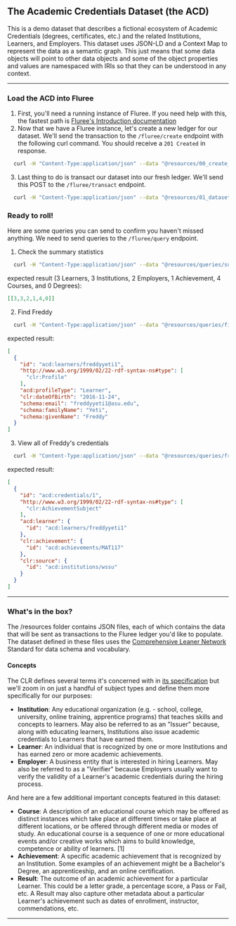 ## The Academic Credentials Dataset (the ACD)
This is a demo dataset that describes a fictional ecosystem of Academic Credentials (degrees, certificates, etc.) and the related Institutions, Learners, and Employers. 
This dataset uses JSON-LD and a Context Map to represent the data as a semantic graph. This just means that some data objects will point to other data objects and some of the object properties and values are namespaced with IRIs so that they can be understood in any context.
___
### Load the ACD into Fluree
1. First, you'll need a running instance of Fluree. If you need help with this, the fastest path is [Fluree's Introduction documentation](https://next.developers.flur.ee/docs/learn/tutorial/introduction/#running-fluree)
2. Now that we have a Fluree instance, let's create a new ledger for our dataset. We'll send the transaction to the `/fluree/create` endpoint with the following curl command. You should receive a `201 Created` in response.
```sh
  curl -H "Content-Type:application/json" --data "@resources/00_create_ledger.jsonld" localhost:58090/fluree/create
```
3. Last thing to do is transact our dataset into our fresh ledger. We'll send this POST to the `/fluree/transact` endpoint.
```sh
  curl -H "Content-Type:application/json" --data "@resources/01_dataset.jsonld" localhost:58090/fluree/transact
```

### Ready to roll!
Here are some queries you can send to confirm you haven't missed anything. We need to send queries to the `/fluree/query` endpoint.
1. Check the summary statistics
```sh
  curl -H "Content-Type:application/json" --data "@resources/queries/summary_stats.json" localhost:58090/fluree/query
``` 
expected result (3 Learners, 3 Institutions, 2 Employers, 1 Achievement, 4 Courses, and 0 Degrees):
```json
[[3,3,2,1,4,0]]
```
2. Find Freddy
```sh
  curl -H "Content-Type:application/json" --data "@resources/queries/find_freddy.json" localhost:58090/fluree/query
```
expected result:
```json
[
  {
    "id": "acd:learners/freddyyeti1",
    "http://www.w3.org/1999/02/22-rdf-syntax-ns#type": [
      "clr:Profile"
    ],
    "acd:profileType": "Learner",
    "clr:dateOfBirth": "2016-11-24",
    "schema:email": "freddyyeti1@asu.edu",
    "schema:familyName": "Yeti",
    "schema:givenName": "Freddy"
  }
]
```
3. View all of Freddy's credentials
```sh
  curl -H "Content-Type:application/json" --data "@resources/queries/freds_creds.json" localhost:58090/fluree/query
```
expected result:
```json
[
  {
    "id": "acd:credentials/1",
    "http://www.w3.org/1999/02/22-rdf-syntax-ns#type": [
      "clr:AchievementSubject"
    ],
    "acd:learner": {
      "id": "acd:learners/freddyyeti1"
    },
    "clr:achievement": {
      "id": "acd:achievements/MAT117"
    },
    "clr:source": {
      "id": "acd:institutions/wssu"
    }
  }
]
```
---
### What's in the box?
The /resources folder contains JSON files, each of which contains the data that will be sent as transactions to the Fluree ledger you'd like to populate.
The dataset defined in these files uses the [Comprehensive Leaner Network](https://www.imsglobal.org/spec/clr/v2p0) Standard for data schema and vocabulary.

#### Concepts
The CLR defines several terms it's concerned with in [its specification](https://www.imsglobal.org/spec/clr/v2p0#terminology) but we'll zoom in on just a handful of subject types and define them more specifically for our purposes:
- __Institution__: Any educational organization (e.g. - school, college, university, online training, apprentice programs) that teaches skills and concepts to learners. May also be referred to as an "Issuer" because, along with educating learners, Institutions also issue academic credentials to Learners that have earned them.
- __Learner__: An individual that is recognized by one or more Institutions and has earned zero or more academic achievements.
- __Employer__: A business entity that is interested in hiring Learners. May also be referred to as a "Verifier" because Employers usually want to verify the validity of a Learner's academic credentials during the hiring process.

And here are a few additional important concepts featured in this dataset:
- __Course__: A description of an educational course which may be offered as distinct instances which take place at different times or take place at different locations, or be offered through different media or modes of study. An educational course is a sequence of one or more educational events and/or creative works which aims to build knowledge, competence or ability of learners. [1]
- __Achievement__: A specific academic achievement that is recognized by an Institution. Some examples of an achievement might be a Bachelor's Degree, an apprenticeship, and an online certification.
- __Result__: The outcome of an academic achievement for a particular Learner. This could be a letter grade, a percentage score, a Pass or Fail, etc. A Result may also capture other metadata about a particular Learner's achievement such as dates of enrollment, instructor, commendations, etc.
___

